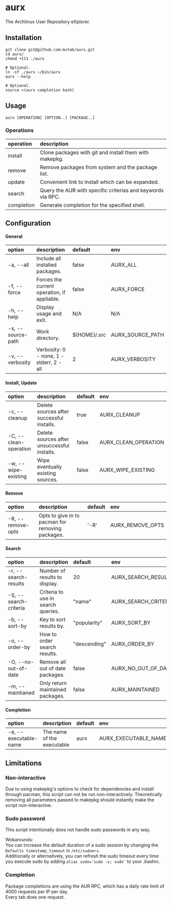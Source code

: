 # aurx
The Archlinux User Repository eXplorer.

## Installation
```
git clone git@github.com:mvtab/aurx.git
cd aurx/
chmod +111 ./aurx

# Optional.
ln -sf ./aurx ~/bin/aurx
aurx --help

# Optional.
source <(aurx completion bash)
```

## Usage
```
aurx [OPERATION] [OPTION..] [PACKAGE..]
``` 

### Operations

operation  | description
:--------- | :----------
install    | Clone packages with git and install them with makepkg.
remove     | Remove packages from system and the package list.
update     | Convenient link to install which can be expanded.
search     | Query the AUR with specific criterias and keywords via RPC.
completion | Generate completion for the specified shell.

## Configuration

#### General
option            | description                                 | default      | env
:---------------- | :------------------------------------------ | :----------- | :--
-a, --all         | Include all installed packages.             | false        | AURX_ALL
-f, --force       | Forces the current operation, if appliable. | false        | AURX_FORCE
-h, --help        | Display usage and exit.                     | N/A          | N/A 
-s, --source-path | Work directory.                             | ${HOME}/.src | AURX_SOURCE_PATH
-v, --verbosity   | Verbosity: 0 - none, 1 - stderr, 2 - all    | 2            | AURX_VERBOSITY

#### Install, Update
option                | description                                 | default | env
:-------------------- | :------------------------------------------ | :------ | :--
-c, --cleanup         | Delete sources after successful installs.   | true    | AURX_CLEANUP
-C, --clean-operation | Delete sources after unsuccessful installs. | false   | AURX_CLEAN_OPERATION
-w, --wipe-existing   | Wipe eventually existing sources.           | false   | AURX_WIPE_EXISTING

#### Remove
option            | description                                      | default | env
:---------------- | :----------------------------------------------- | :------ | :--
-R, --remove-opts | Opts to give in to pacman for removing packages. | '-R'      | AURX_REMOVE_OPTS

#### Search
option                | description                        | default      | env
:-------------------- | :--------------------------------- | :----------- | :--
-r, --search-results  | Number of results to display.      | 20           | AURX_SEARCH_RESULTS
-S, --search-criteria | Criteria to use in search queries. | "name"       | AURX_SEARCH_CRITERIA
-b, --sort-by         | Key to sort results by.            | "popularity" | AURX_SORT_BY
-o, --order-by        | How to order search results.       | "descending" | AURX_ORDER_BY
-O, --no-out-of-date  | Remove all out of date packages.   | false        | AURX_NO_OUT_OF_DATE
-m, --maintianed      | Only return maintained packages.   | false        | AURX_MAINTAINED

#### Completion
option                | description                | default | env
:-------------------- | :------------------------- | :------ | :--
-e, --executable-name | The name of the executable | aurx    | AURX_EXECUTABLE_NAME

## Limitations

### Non-interactive
Due to using makepkg's options to check for dependencies and install through pacman, this script can not be run non-interactively.
Theoretically removing all parameters passed to makepkg should instantly make the script non-interactive.

### Sudo password
This script intentionally does not handle sudo passwords in any way.  

Wokarounds:  
You can increase the default duration of a sudo session by changing the `Defaults timestamp_timeout` in `/etc/sudoers`.  
Additionally or alternatively, you can refresh the sudo timeout every time you execute sudo by adding `alias sudo='sudo -v; sudo'` to your .bashrc.  

### Completion
Package completions are using the AUR RPC, which has a daily rate limit of 4000 requests per IP per day.  
Every tab does one request.

